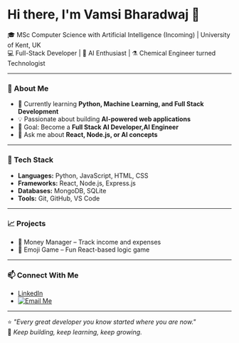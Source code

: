 # Hi there, I'm Vamsi Bharadwaj 👋

🎓 MSc Computer Science with Artificial Intelligence (Incoming) | University of Kent, UK  
💻 Full-Stack Developer | 🧠 AI Enthusiast | ⚗️ Chemical Engineer turned Technologist  

---

### 🚀 About Me
- 🌱 Currently learning **Python, Machine Learning, and Full Stack Development**
- 💡 Passionate about building **AI-powered web applications**
- 🎯 Goal: Become a **Full Stack AI Developer,AI Engineer**
- 💬 Ask me about **React, Node.js, or AI concepts**

---

### 🧰 Tech Stack
- **Languages:** Python, JavaScript, HTML, CSS  
- **Frameworks:** React, Node.js, Express.js  
- **Databases:** MongoDB, SQLite  
- **Tools:** Git, GitHub, VS Code

---

### 📈 Projects
- 🔹 Money Manager – Track income and expenses  
- 🔹 Emoji Game – Fun React-based logic game  

---

### 📫 Connect With Me
- [LinkedIn](https://www.linkedin.com/in/vamsi-bharadwaj-boda-19770b387)  
- [![Email Me](https://img.shields.io/badge/Email-Me-blue?style=for-the-badge&logo=gmail)](mailto:vamsibharadwaj.ai@gmail.com)


---

⭐ *"Every great developer you know started where you are now."*  
💫 *Keep building, keep learning, keep growing.*
